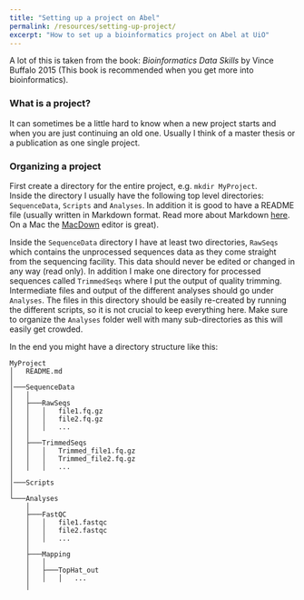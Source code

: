 ```yaml
---
title: "Setting up a project on Abel"
permalink: /resources/setting-up-project/
excerpt: "How to set up a bioinformatics project on Abel at UiO"
---
```


A lot of this is taken from the book: _Bioinformatics Data Skills_ by Vince Buffalo 2015 (This book is recommended when you get more into bioinformatics).

### What is a project?
It can sometimes be a little hard to know when a new project starts and when you are just continuing an old one. Usually I think of a master thesis or a publication as one single project.

### Organizing a project
First create a directory for the entire project, e.g. `mkdir MyProject`.  
Inside the directory I usually have the following top level directories: `SequenceData`, `Scripts` and `Analyses`. In addition it is good to have a README file (usually written in Markdown format. Read more about Markdown [here](https://github.com/adam-p/markdown-here/wiki/Markdown-Cheatsheet). On a Mac the [MacDown](http://macdown.uranusjr.com/) editor is great).  

Inside the `SequenceData` directory I have at least two directories, `RawSeqs` which contains the unprocessed sequences data as they come straight from the sequencing facility. This data should never be edited or changed in any way (read only). In addition I make one directory for processed sequences called `TrimmedSeqs` where I put the output of quality trimming. Intermediate files and output of the different analyses should go under `Analyses`. The files in this directory should be easily re-created by running the different scripts, so it is not crucial to keep everything here. Make sure to organize the `Analyses` folder well with many sub-directories as this will easily get crowded. 

In the end you might have a directory structure like this:

```
MyProject
│   README.md  
│
│───SequenceData
│   │
│   ├───RawSeqs
│   │   │   file1.fq.gz
│   │   │   file2.fq.gz
│   │   │   ...
│   │
│   ├───TrimmedSeqs
│   │   │   Trimmed_file1.fq.gz
│   │   │   Trimmed_file2.fq.gz
│   │   │   ...
│
│───Scripts
│
└───Analyses
    │
    ├───FastQC
    │   │   file1.fastqc
    │   │   file2.fastqc
    │   │   ...
    │
    ├───Mapping
    │   │
    │   ├───TopHat_out
    │   │   │   ...
    │
```
